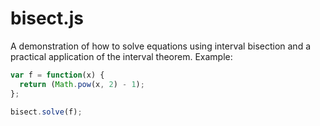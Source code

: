 # bisect.js

A demonstration of how to solve equations using interval
bisection and a practical application of the interval
theorem. Example:

```js
var f = function(x) {
  return (Math.pow(x, 2) - 1);
};

bisect.solve(f);
```
